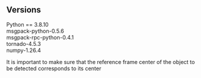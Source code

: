 Versions
------------
Python == 3.8.10  
msgpack-python-0.5.6  
msgpack-rpc-python-0.4.1  
tornado-4.5.3  
numpy-1.26.4

It is important to make sure that the reference frame center of the object to be detected corresponds to its center